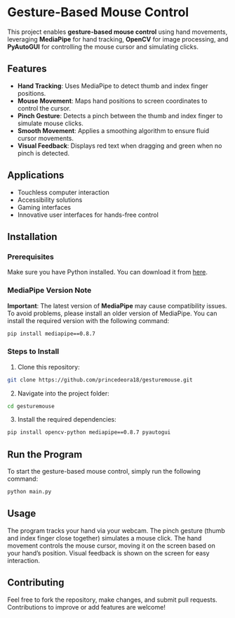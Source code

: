 # Gesture-Based Mouse Control

This project enables **gesture-based mouse control** using hand movements, leveraging **MediaPipe** for hand tracking, **OpenCV** for image processing, and **PyAutoGUI** for controlling the mouse cursor and simulating clicks.

## Features
- **Hand Tracking**: Uses MediaPipe to detect thumb and index finger positions.
- **Mouse Movement**: Maps hand positions to screen coordinates to control the cursor.
- **Pinch Gesture**: Detects a pinch between the thumb and index finger to simulate mouse clicks.
- **Smooth Movement**: Applies a smoothing algorithm to ensure fluid cursor movements.
- **Visual Feedback**: Displays red text when dragging and green when no pinch is detected.

## Applications
- Touchless computer interaction
- Accessibility solutions
- Gaming interfaces
- Innovative user interfaces for hands-free control

## Installation

### Prerequisites
Make sure you have Python installed. You can download it from [here](https://www.python.org/downloads/).

### MediaPipe Version Note
**Important**: The latest version of **MediaPipe** may cause compatibility issues. To avoid problems, please install an older version of MediaPipe. You can install the required version with the following command:

```bash
pip install mediapipe==0.8.7
```
### Steps to Install
1. Clone this repository:

```bash
git clone https://github.com/princedeora18/gesturemouse.git
```
2. Navigate into the project folder:
```bash
cd gesturemouse
```
3. Install the required dependencies:

```bash
pip install opencv-python mediapipe==0.8.7 pyautogui
```
## Run the Program
To start the gesture-based mouse control, simply run the following command:

```bash
python main.py
```
## Usage
The program tracks your hand via your webcam.
The pinch gesture (thumb and index finger close together) simulates a mouse click.
The hand movement controls the mouse cursor, moving it on the screen based on your hand’s position.
Visual feedback is shown on the screen for easy interaction.
## Contributing
Feel free to fork the repository, make changes, and submit pull requests. Contributions to improve or add features are welcome!
